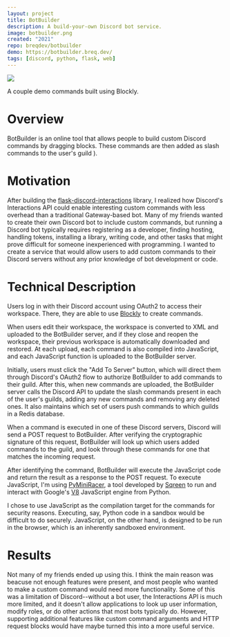```yaml
---
layout: project
title: BotBuilder
description: A build-your-own Discord bot service.
image: botbuilder.png
created: "2021"
repo: breqdev/botbuilder
demo: https://botbuilder.breq.dev/
tags: [discord, python, flask, web]
---
```


![](botbuilder.png)

<Caption>A couple demo commands built using Blockly.</Caption>

# Overview

BotBuilder is an online tool that allows people to build custom Discord commands by dragging blocks. These commands are then added as slash commands to the user's guild ).

# Motivation

After building the [flask-discord-interactions](/projects/flask-discord-interactions) library, I realized how Discord's Interactions API could enable interesting custom commands with less overhead than a traditional Gateway-based bot. Many of my friends wanted to create their own Discord bot to include custom commands, but running a Discord bot typically requires registering as a developer, finding hosting, handling tokens, installing a library, writing code, and other tasks that might prove difficult for someone inexperienced with programming. I wanted to create a service that would allow users to add custom commands to their Discord servers without any prior knowledge of bot development or code.

# Technical Description

Users log in with their Discord account using OAuth2 to access their workspace. There, they are able to use [Blockly](https://developers.google.com/blockly) to create commands.

When users edit their workspace, the workspace is converted to XML and uploaded to the BotBuilder server, and if they close and reopen the workspace, their previous workspace is automatically downloaded and restored. At each upload, each command is also compiled into JavaScript, and each JavaScript function is uploaded to the BotBuilder server.

Initially, users must click the "Add To Server" button, which will direct them through Discord's OAuth2 flow to authorize BotBuilder to add commands to their guild. After this, when new commands are uploaded, the BotBuilder server calls the Discord API to update the slash commands present in each of the user's guilds, adding any new commands and removing any deleted ones. It also maintains which set of users push commands to which guilds in a Redis database.

When a command is executed in one of these Discord servers, Discord will send a POST request to BotBuilder. After verifying the cryptographic signature of this request, BotBuilder will look up which users added commands to the guild, and look through these commands for one that matches the incoming request.

After identifying the command, BotBuilder will execute the JavaScript code and return the result as a response to the POST request. To execute JavaScript, I'm using [PyMiniRacer](https://github.com/sqreen/PyMiniRacer/), a tool developed by [Sqreen](https://www.sqreen.com/) to run and interact with Google's [V8](https://v8.dev/) JavaScript engine from Python.

I chose to use JavaScript as the compilation target for the commands for security reasons. Executing, say, Python code in a sandbox would be difficult to do securely. JavaScript, on the other hand, is designed to be run in the browser, which is an inherently sandboxed environment.

# Results

Not many of my friends ended up using this. I think the main reason was beacuse not enough features were present, and most people who wanted to make a custom command would need more functionality. Some of this was a limitation of Discord--without a bot user, the Interactions API is much more limited, and it doesn't allow applications to look up user information, modify roles, or do other actions that most bots typically do. However, supporting additional features like custom command arguments and HTTP request blocks would have maybe turned this into a more useful service.
